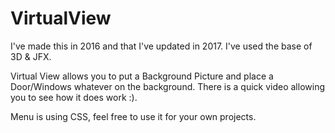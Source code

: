 # VirtualView

I've made this in 2016 and that I've updated in 2017.
I've used the base of 3D & JFX.

Virtual View allows you to put a Background Picture and place a Door/Windows whatever on the background.
There is a quick video allowing you to see how it does work :).

Menu is using CSS, feel free to use it for your own projects. 
